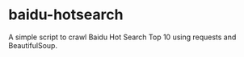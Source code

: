 # baidu-hotsearch
A simple script to crawl Baidu Hot Search Top 10 using requests and BeautifulSoup.
